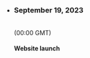 <ul>
<li>
    <h2><i class="fas fa-calendar-alt"></i></h2>
    <h3>September 19, 2023</h3><br />(00:00 GMT)
    <h4>Website launch</h4>
</li>
</ul>
